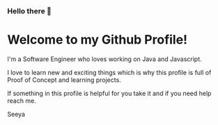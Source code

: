 ### Hello there 👋

# Welcome to my Github Profile!

I'm a Software Engineer who loves working on Java and Javascript. 

I love to learn new and exciting things which is why this profile is full of Proof of Concept and learning projects.

If something in this profile is helpful for you take it and if you need help reach me.

Seeya
